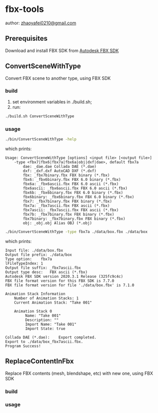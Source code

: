# fbx-tools

author: zhaoyafei0210@gmail.com

## Prerequisites

Download and install FBX SDK from [Autodesk FBX SDK](https://aps.autodesk.com/developer/overview/fbx-sdk)

## ConvertSceneWithType
Convert FBX scene to another type, using FBX SDK

### build
1. set environment variables in ./build.sh;
2. run:
```bash
./build.sh ConvertSceneWithType
```
### usage
```bash
./bin/ConvertSceneWithType -help
```
which prints:
```
Usage: ConvertSceneWithType [options] <input file> [<output file>]
	-type <fbx7|fbx6|fbx7a|fbx6a|obj|dxf|dae>, default fbx7a
		dae: _dae.dae Collada DAE (*.dae)
		dxf: _dxf.dxf AutoCAD DXF (*.dxf)
		fbx: _fbx7binary.fbx FBX binary (*.fbx)
		fbx6: _fbx6binary.fbx FBX 6.0 binary (*.fbx)
		fbx6a: _fbx6ascii.fbx FBX 6.0 ascii (*.fbx)
		fbx6ascii: _fbx6ascii.fbx FBX 6.0 ascii (*.fbx)
		fbx6b: _fbx6binary.fbx FBX 6.0 binary (*.fbx)
		fbx6binary: _fbx6binary.fbx FBX 6.0 binary (*.fbx)
		fbx7: _fbx7binary.fbx FBX binary (*.fbx)
		fbx7a: _fbx7ascii.fbx FBX ascii (*.fbx)
		fbx7ascii: _fbx7ascii.fbx FBX ascii (*.fbx)
		fbx7b: _fbx7binary.fbx FBX binary (*.fbx)
		fbx7binary: _fbx7binary.fbx FBX binary (*.fbx)
		obj: _obj.obj Alias OBJ (*.obj)
```

```bash
./bin/ConvertSceneWithType -type fbx7a ./data/box.fbx ./data/box
```
which prints:
```
Input file:	./data/box.fbx
Output file prefix:	./data/box
Type option:	fbx7a
lFileTypeIndex:	1
Output file suffix:	_fbx7ascii.fbx
Output type desc:	FBX ascii (*.fbx)
Autodesk FBX SDK version 2020.3.1 Release (325fc9c4c)
FBX file format version for this FBX SDK is 7.7.0
FBX file format version for file './data/box.fbx' is 7.1.0

Animation Stack Information
    Number of Animation Stacks: 1
    Current Animation Stack: "Take 001"

    Animation Stack 0
         Name: "Take 001"
         Description: ""
         Import Name: "Take 001"
         Import State: true

Collada DAE (*.dae):	Export completed.
Export to ./data/box_fbx7ascii.fbx.
Program Success!
```

## ReplaceContentInFbx
Replace FBX contents (mesh, blendshape, etc) with new one, using FBX SDK

### build

### usage